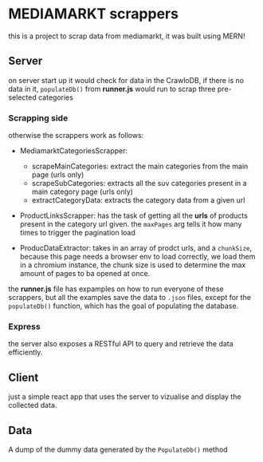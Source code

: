# MEDIAMARKT scrappers

this is a project to scrap data from mediamarkt, it was built using MERN!

## Server

on server start up it would check for data in the CrawloDB, if there is no data in it, `populateDb()` from **runner.js** would run to scrap three pre-selected categories

### Scrapping side

otherwise the scrappers work as follows:

- MediamarktCategoriesScrapper:
    - scrapeMainCategories: extract the main categories from the main page (urls only)
    - scrapeSubCategories: extracts all the suv categories present in a main category page (urls only)
    - extractCategoryData: extracts the category data from a given url

- ProductLinksScrapper: has the task of getting all the **urls** of products present in the category url given. the `maxPages` arg tells it how many times to trigger the pagination load

- ProducDataExtractor: takes in an array of prodct urls, and a `chunkSize`, because this page needs a browser env to load correctly, we load them in a chromium instance, the chunk size is used to determine the max amount of pages to ba opened at once.

the **runner.js** file has expamples on how to run everyone of these scrappers, but all the examples save the data to `.json` files, except for the `populateDb()` function, which has the goal of populating the database.

### Express

the server also exposes a RESTful API to query and retrieve the data efficiently.

## Client

just a simple react app that uses the server to vizualise and display the collected data.

## Data

A dump of the dummy data generated by the `PopulateDb()` method
